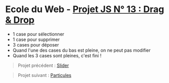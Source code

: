 # Ecole du Web - [Projet JS N° 13 : Drag & Drop](https://www.ecole-du-web.net/)
* 1 case pour sélectionner
* 1 case pour supprimer
* 3 cases pour déposer
* Quand l'une des cases du bas est pleine, on ne peut pas modifier
* Quand les 3 cases sont pleines, c'est fini !

> Projet précédent : [Slider](https://github.com/Zenitude/ecoleWeb-projetjs-slider)

> Projet suivant : [Particules](https://github.com/Zenitude/ecoleWeb-projetjs-particules)
